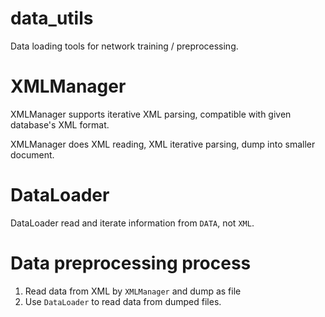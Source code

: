 data_utils
===========
Data loading tools for network training / preprocessing.

# XMLManager

XMLManager supports iterative XML parsing, compatible with
given database's XML format.

XMLManager does XML reading, XML iterative parsing, dump into
smaller document.

# DataLoader

DataLoader read and iterate information from `DATA`, not `XML`.

# Data preprocessing process

1. Read data from XML by `XMLManager` and dump as file
2. Use `DataLoader` to read data from dumped files.